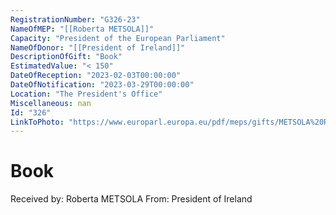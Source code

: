 ```yaml
---
RegistrationNumber: "G326-23"
NameOfMEP: "[[Roberta METSOLA]]"
Capacity: "President of the European Parliament"
NameOfDonor: "[[President of Ireland]]"
DescriptionOfGift: "Book"
EstimatedValue: "< 150"
DateOfReception: "2023-02-03T00:00:00"
DateOfNotification: "2023-03-29T00:00:00"
Location: "The President's Office"
Miscellaneous: nan
Id: "326"
LinkToPhoto: "https://www.europarl.europa.eu/pdf/meps/gifts/METSOLA%20Roberta_G326-23_1680185554971.jpg#"
---
```


# Book

Received by: Roberta METSOLA
From: President of Ireland
